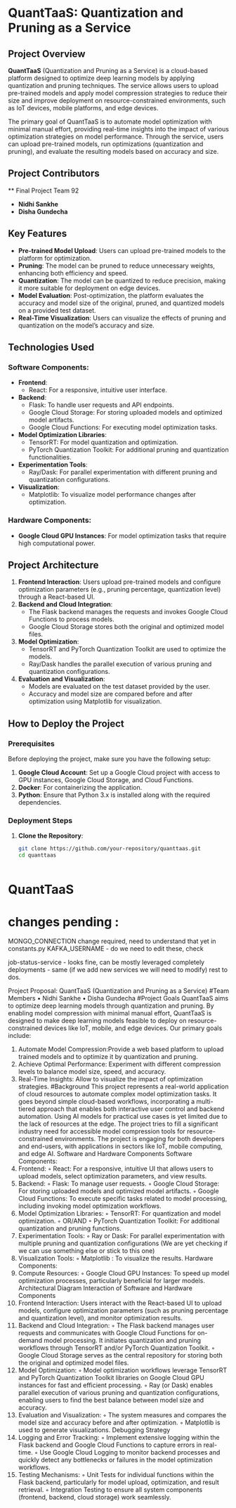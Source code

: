# QuantTaaS: Quantization and Pruning as a Service

## Project Overview

**QuantTaaS** (Quantization and Pruning as a Service) is a cloud-based platform designed to optimize deep learning models by applying quantization and pruning techniques. The service allows users to upload pre-trained models and apply model compression strategies to reduce their size and improve deployment on resource-constrained environments, such as IoT devices, mobile platforms, and edge devices.

The primary goal of QuantTaaS is to automate model optimization with minimal manual effort, providing real-time insights into the impact of various optimization strategies on model performance. Through the service, users can upload pre-trained models, run optimizations (quantization and pruning), and evaluate the resulting models based on accuracy and size.

## Project Contributors

** Final Project Team 92
- **Nidhi Sankhe**  
- **Disha Gundecha**

## Key Features

- **Pre-trained Model Upload**: Users can upload pre-trained models to the platform for optimization.
- **Pruning**: The model can be pruned to reduce unnecessary weights, enhancing both efficiency and speed.
- **Quantization**: The model can be quantized to reduce precision, making it more suitable for deployment on edge devices.
- **Model Evaluation**: Post-optimization, the platform evaluates the accuracy and model size of the original, pruned, and quantized models on a provided test dataset.
- **Real-Time Visualization**: Users can visualize the effects of pruning and quantization on the model’s accuracy and size.

## Technologies Used

### Software Components:
- **Frontend**: 
  - React: For a responsive, intuitive user interface.
- **Backend**:
  - Flask: To handle user requests and API endpoints.
  - Google Cloud Storage: For storing uploaded models and optimized model artifacts.
  - Google Cloud Functions: For executing model optimization tasks.
- **Model Optimization Libraries**:
  - TensorRT: For model quantization and optimization.
  - PyTorch Quantization Toolkit: For additional pruning and quantization functionalities.
- **Experimentation Tools**:
  - Ray/Dask: For parallel experimentation with different pruning and quantization configurations.
- **Visualization**:
  - Matplotlib: To visualize model performance changes after optimization.

### Hardware Components:
- **Google Cloud GPU Instances**: For model optimization tasks that require high computational power.

## Project Architecture

1. **Frontend Interaction**: Users upload pre-trained models and configure optimization parameters (e.g., pruning percentage, quantization level) through a React-based UI.
2. **Backend and Cloud Integration**:
   - The Flask backend manages the requests and invokes Google Cloud Functions to process models.
   - Google Cloud Storage stores both the original and optimized model files.
3. **Model Optimization**:
   - TensorRT and PyTorch Quantization Toolkit are used to optimize the models.
   - Ray/Dask handles the parallel execution of various pruning and quantization configurations.
4. **Evaluation and Visualization**:
   - Models are evaluated on the test dataset provided by the user.
   - Accuracy and model size are compared before and after optimization using Matplotlib for visualization.

## How to Deploy the Project

### Prerequisites

Before deploying the project, make sure you have the following setup:
1. **Google Cloud Account**: Set up a Google Cloud project with access to GPU instances, Google Cloud Storage, and Cloud Functions.
2. **Docker**: For containerizing the application.
3. **Python**: Ensure that Python 3.x is installed along with the required dependencies.

### Deployment Steps

1. **Clone the Repository**:
   ```bash
   git clone https://github.com/your-repository/quanttaas.git
   cd quanttaas



# QuantTaaS



# changes pending :
MONGO_CONNECTION change required, need to understand that yet in constants.py
KAFKA_USERNAME - do we need to edit these, check

job-status-service - looks fine, can be mostly leveraged completely
deployments - same (if we add new services we will need to modify)
rest to dos.

Project Proposal: QuantTaaS (Quantization
and Pruning as a Service)
#Team Members
• Nidhi Sankhe
• Disha Gundecha
#Project Goals
QuantTaaS aims to optimize deep learning models through quantization and pruning. By
enabling model compression with minimal manual effort, QuantTaaS is designed to make deep
learning models feasible to deploy on resource-constrained devices like IoT, mobile, and edge
devices. Our primary goals include:
1. Automate Model Compression:Provide a web based platform to upload trained models
and to optimize it by quantization and pruning.
2. Achieve Optimal Performance: Experiment with different compression levels to
balance model size, speed, and accuracy.
3. Real-Time Insights: Allow to visualize the impact of optimization strategies.
#Background
This project represents a real-world application of cloud resources to automate complex model
optimization tasks. It goes beyond simple cloud-based workflows, incorporating a multi-tiered
approach that enables both interactive user control and backend automation.
Using AI models for practical use cases is yet limited due to the lack of resources at the edge.
The project tries to fill a significant industry need for accessible model compression tools for
resource-constrained environments. The project is engaging for both developers and end-users,
with applications in sectors like IoT, mobile computing, and edge AI.
Software and Hardware Components
Software Components:
1. Frontend:
◦ React: For a responsive, intuitive UI that allows users to upload models, select
optimization parameters, and view results.
2. Backend:
◦ Flask: To manage user requests.
◦ Google Cloud Storage: For storing uploaded models and optimized model
artifacts.
◦ Google Cloud Functions: To execute specific tasks related to model processing,
including invoking model optimization workflows.
3. Model Optimization Libraries:
◦ TensorRT: For quantization and model optimization.
◦ OR/AND
◦ PyTorch Quantization Toolkit: For additional quantization and pruning
functions.
4. Experimentation Tools:
◦ Ray or Dask: For parallel experimentation with multiple pruning and
quantization configurations (We are yet checking if we can use something else or
stick to this one)
5. Visualization Tools:
◦ Matplotlib : To visualize the results.
Hardware Components:
1. Compute Resources:
◦ Google Cloud GPU Instances: To speed up model optimization processes,
particularly beneficial for larger models.
Architectural Diagram
Interaction of Software and Hardware Components
1. Frontend Interaction: Users interact with the React-based UI to upload models,
configure optimization parameters (such as pruning percentage and quantization level),
and monitor optimization results.
2. Backend and Cloud Integration:
◦ The Flask backend manages user requests and communicates with Google Cloud
Functions for on-demand model processing. It initiates quantization and pruning
workflows through TensorRT and/or PyTorch Quantization Toolkit.
◦ Google Cloud Storage serves as the central repository for storing both the original
and optimized model files.
3. Model Optimization:
◦ Model optimization workflows leverage TensorRT and PyTorch Quantization
Toolkit libraries on Google Cloud GPU instances for fast and efficient processing.
◦ Ray (or Dask) enables parallel execution of various pruning and quantization
configurations, enabling users to find the best balance between model size and
accuracy.
4. Evaluation and Visualization:
◦ The system measures and compares the model size and accuracy before and after
optimization.
◦ Matplotlib is used to generate visualizations.
Debugging Strategy
1. Logging and Error Tracking:
◦ Implement extensive logging within the Flask backend and Google Cloud
Functions to capture errors in real-time.
◦ Use Google Cloud Logging to monitor backend processes and quickly detect any
bottlenecks or failures in the model optimization workflows.
2. Testing Mechanisms:
◦ Unit Tests for individual functions within the Flask backend, particularly for
model upload, optimization, and result retrieval.
◦ Integration Testing to ensure all system components (frontend, backend, cloud
storage) work seamlessly.
